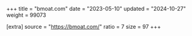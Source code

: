 +++
title = "bmoat.com"
date = "2023-05-10"
updated = "2024-10-27"
weight = 99073

[extra]
source = "https://bmoat.com/"
ratio = 7
size = 97
+++

